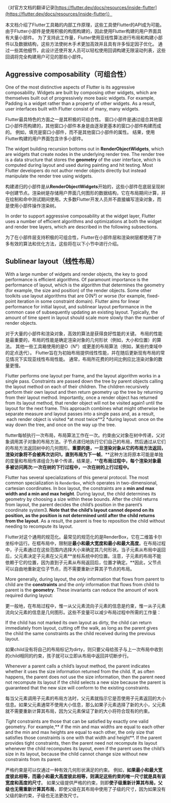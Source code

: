 （对官方文档的翻译记录[https://flutter.dev/docs/resources/inside-flutter](https://flutter.dev/docs/resources/inside-flutter)）

本文档介绍了Flutter工具箱的内部工作原理，这些工具使Flutter的API成为可能。 由于Flutter小部件是使用积极的构图构建的，因此使用Flutter构建的用户界面具有大量小部件。 为了支持此工作量，Flutter使用亚线性算法进行布局和构建小部件以及数据结构，这些方法使树木手术更加高效并且具有许多恒定因子优化。 通过一些其他细节，此设计还使开发人员可以轻松使用回调构建无限滚动列表，这些回调将完全构建用户可见的那些小部件。

## Aggressive composability（可组合性）

One of the most distinctive aspects of Flutter is its aggressive composability. Widgets are built by composing other widgets, which are themselves built out of progressively more basic widgets. For example, Padding is a widget rather than a property of other widgets. As a result, user interfaces built with Flutter consist of many, many widgets.

Flutter最具特色的方面之一是其积极的可组合性。 窗口小部件是通过组合其他窗口小部件而构建的，其他窗口小部件本身是由逐渐更基本的窗口小部件构建而成的。 例如，填充是窗口小部件，而不是其他窗口小部件的属性。 结果，使用Flutter构建的用户界面包含许多小部件。

The widget building recursion bottoms out in **RenderObjectWidgets**, which are widgets that create nodes in the underlying render tree. The render tree is a data structure that stores the **geometry** of the user interface, which is computed during layout and used during painting and hit testing. Most Flutter developers do not author render objects directly but instead manipulate the render tree using widgets.

构建递归的小部件是从**RenderObjectWidgets**开始的，这些小部件在底层呈现树中创建节点。渲染树是存储用户界面几何图形的数据结构，它在布局期间计算，并在绘制和命中测试期间使用。大多数Flutter开发人员并不直接编写渲染对象，而是使用小部件操作渲染树。

In order to support aggressive composability at the widget layer, Flutter uses a number of efficient algorithms and optimizations at both the widget and render tree layers, which are described in the following subsections.

为了在小部件层支持积极的可组合性，Flutter在小部件层和渲染树层都使用了许多有效的算法和优化方法，这些将在以下小节中进行介绍。

## Sublinear layout（线性布局）

With a large number of widgets and render objects, the key to good performance is efficient algorithms. Of paramount importance is the performance of layout, which is the algorithm that determines the geometry (for example, the size and position) of the render objects. Some other toolkits use layout algorithms that are O(N²) or worse (for example, fixed-point iteration in some constraint domain). Flutter aims for linear performance for initial layout, and sublinear layout performance in the common case of subsequently updating an existing layout. Typically, the amount of time spent in layout should scale more slowly than the number of render objects.

对于大量的小部件和渲染对象，高效的算法是获得良好性能的关键。 布局的性能是最重要的，布局的性能是确定渲染对象的几何形状（例如，大小和位置）的算法。 其他一些工具箱使用的是O（N²）或更差的布局算法（例如，某些约束域中的定点迭代）。 Flutter旨在为初始布局提供线性性能，并在随后更新现有布局的常见情况下实现亚线性布局性能。 通常，布局所花费的时间比例应比渲染对象的数量更慢。

Flutter performs one layout per frame, and the layout algorithm works in a single pass. Constraints are passed down the tree by parent objects calling the layout method on each of their children. The children recursively perform their own layout and then return geometry up the tree by returning from their layout method. Importantly, once a render object has returned from its layout method, that render object will not be visited again1 until the layout for the next frame. This approach combines what might otherwise be separate measure and layout passes into a single pass and, as a result,  each render object is visited *at most twice**2 *during layout: once on the way down the tree, and once on the way up the tree.

flutter每帧执行一次布局，布局算法工作在一次。约束由父对象在树中传递，父对象调用其子对象的布局方法。子节点递归地执行它们自己的布局，然后通过从它们的布局方法返回树中的几何图形。**重要的是，一旦渲染对象从它的布局方法返回，渲染对象将不会被再次访问1，直到布局为下一帧**。**这种方法将原本可能是单独的度量和布局传递组合为单个传递，结果是，****在布局过程中，每个渲染对象最多被访问两次:一次在树的下行过程中，一次在树的上行过程中。**

Flutter has several specializations of this general protocol. The most common specialization is `RenderBox`, which operates in two-dimensional, cartesian coordinates. In box layout, the constraints are a **min and max width and a min and max height**. During layout, the child determines its geometry by choosing a size within these bounds. After the child returns from layout, the parent decides the child’s position in the parent’s coordinate system3. **Note that the child’s layout cannot depend on its position, as the position is not determined until after the child returns from the layout**. As a result, the parent is free to reposition the child without needing to recompute its layout. 

Flutter对这个通用的规范化。最常见的规范化的是RenderBox，它在二维笛卡尔坐标中运行。在框布局中，限制是**最小和最大宽度和最小和最大高度**。在布局过程中，子元素通过在这些范围内选择大小来确定其几何形状。当子元素从布局中返回后，父元素决定子元素在父元素**坐标系统中的位置。注意，子元素的布局不能依赖于它的位置，因为直到子元素从布局返回后，位置才确定。**因此，父节点可以自由地重新定位子节点，而不需要重新计算其子节点的布局。

More generally, during layout, the *only* information that flows from parent to child are the **constraints** and the *only* information that flows from child to parent is the **geometry**. These invariants can reduce the amount of work required during layout:

更一般地，在布局过程中，惟一从父元素流向子元素的信息是约束，惟一从子元素流向父元素的信息是几何图形。这些不变量可以减少布局过程中所需的工作量：

If the child has not marked its own layout as dirty, the child can return immediately from layout, cutting off the walk, as long as the parent gives the child the same constraints as the child received during the previous layout.

如果child没有将自己的布局标记为dirty，则只要父母给孩子与上一次布局中收到的child相同的约束，孩子就可以立即从布局中返回并切断步行。

Whenever a parent calls a child’s layout method, the parent indicates whether it uses the size information returned from the child. If, as often happens, the parent does not use the size information, then the parent need not recompute its layout if the child selects a new size because the parent is guaranteed that the new size will conform to the existing constraints.

每当父元素调用子元素的布局方法时，父元素就指示它是否使用子元素返回的大小信息。如果父元素通常不使用大小信息，那么如果子元素选择了新的大小，父元素就不需要重新计算其布局，因为父元素保证了新的大小将符合现有的约束。

*Tight* constraints are those that can be satisfied by exactly one valid geometry. For example,** if the min and max widths are equal to each other and the min and max heights are equal to each other, the only size that satisfies those constraints is one with that width and height**. If the parent provides tight constraints, then the parent need not recompute its layout whenever the child recomputes its layout, even if the parent uses the child’s size in its layout, because the child cannot change size without new constraints from its parent.

严格约束是可以仅通过一种有效几何形状满足的约束。 例如，**如果最小和最大宽度彼此相等，而最小和最大高度彼此相等，则满足这些约束的唯一尺寸就是具有该宽度和高度的尺寸**。 如果父级提供严格的约束，则即**使子级重新计算其布局，父级也无需重新计算其布局**，即使父级在其布局中使用了子级的尺寸，因为如果没有父级的新约束，子级也无法更改尺寸。







